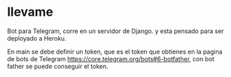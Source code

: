# llevame

Bot para Telegram, corre en un servidor de Django. y esta pensado para ser deployado a Heroku.

En main se debe definir un token, que es el token que obtienes en la pagina de bots de Telegram https://core.telegram.org/bots#6-botfather, con bot father se puede conseguir el token.

